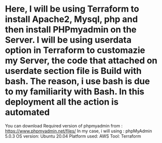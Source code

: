 # Here, I will be using Terraform to install Apache2, Mysql, php and then install PHPmyadmin on the Server. I will be using userdata option in Terraform to customazie my Server, the code that attached on userdate section file is Build with bash. The reason, i use bash is due to my familiarity with Bash. In this deployment all the action is automated

You can download Required version of phpmyadmin from : https://www.phpmyadmin.net/files/
In my case, i will using : phpMyAdmin 5.0.3
OS version: Ubuntu 20.04
Platform used: AWS
Tool: Terraform
